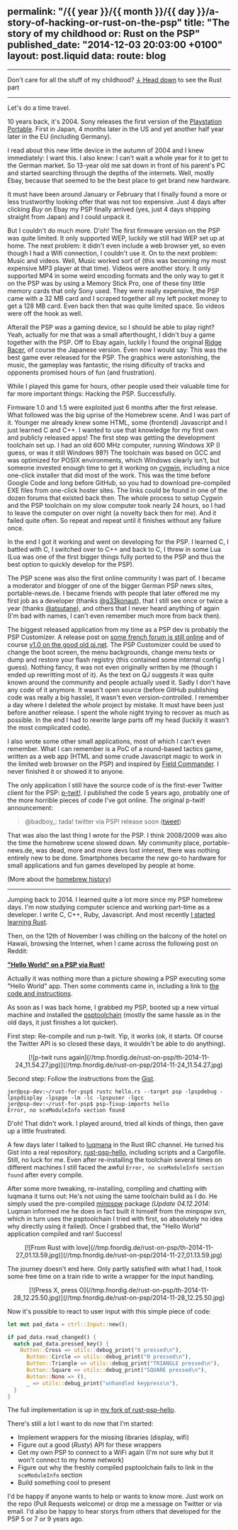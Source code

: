 permalink: "/{{ year }}/{{ month }}/{{ day }}/a-story-of-hacking-or-rust-on-the-psp"
title: "The story of my childhood or: Rust on the PSP"
published_date: "2014-12-03 20:03:00 +0100"
layout: post.liquid
data:
  route: blog
---
------

Don't care for all the stuff of my childhood? [↓ Head down](#more-rust) to see the Rust part

------

Let's do a time travel.

10 years back, it's 2004.
Sony releases the first version of the [Playstation Portable][wiki].
First in Japan, 4 months later in the US and yet another half year later in the EU (including Germany).

I read about this new little device in the autumn of 2004 and I knew immediately: I want this.
I also knew: I can't wait a whole year for it to get to the German market.
So 13-year old me sat down in front of his parent's PC and started searching through the depths of the internets.
Well, mostly Ebay, because that seemed to be the best place to get brand new hardware.

It must have been around January or February that I finally found a more or less trustworthy looking offer that was not too expensive.
Just 4 days after clicking *Buy* on Ebay my PSP finally arrived (yes, just 4 days shipping straight from Japan) and I could unpack it.

But I couldn't do much more. D'oh! The first firmware version on the PSP was quite limited.
It only supported WEP, luckily we still had WEP set up at home.
The next problem: it didn't even include a web browser yet, so even though I had a Wifi connection, I couldn't use it.
On to the next problem: Music and videos. Well, Music worked sort of (this was becoming my most expensive MP3 player at that time).
Videos were another story. It only supported MP4 in some weird encoding formats and the only way to get it on the PSP was by using a Memory Stick Pro, one of these tiny little memory cards that only Sony used. They were really expensive, the PSP came with a 32 MB card and I scraped together all my left pocket money to get a 128 MB card. Even back then that was quite limited space. So videos were off the hook as well.

Afterall the PSP was a gaming device, so I should be able to play right?
Yeah, actually for me that was a small afterthought, I didn't buy a game together with the PSP.
Off to Ebay again, luckily I found the original [Ridge Racer][ridgeracer], of course the Japanese version. Even now I would say: This was the best game ever released for the PSP. The graphics were astonishing, the music, the gameplay was fantastic, the rising dificulty of tracks and opponents promised hours of fun (and frustration).

While I played this game for hours, other people used their valuable time for far more important things: Hacking the PSP. Successfully.

Firmware 1.0 and 1.5 were exploited just 6 months after the first release.
What followed was the big uprise of the Homebrew scene. And I was part of it.
Younger me already knew some HTML, some (frontend) Javascript and I just learned C and C++.
I wanted to use that knowledge for my first own and publicly released apps!
The first step was getting the development toolchain set up.
I had an old 600 MHz computer, running Windows XP (I guess, or was it still Windows 98?)
The toolchain was based on GCC and was optimized for POSIX environments, which Windows clearly isn't,
but someone invested enough time to get it working on [cygwin][], including a nice one-click installer that did most of the work.
This was the time before Google Code and long before GitHub, so you had to download pre-compiled EXE files from one-click hoster sites.
The links could be found in one of the dozen forums that existed back then.
The whole process to setup Cygwin and the PSP toolchain on my slow computer took nearly 24 hours, so I had to leave the computer on over night (a novelty back then for me). And it failed quite often. So repeat and repeat until it finishes without any failure once.

In the end I got it working and went on developing for the PSP.
I learned C, I battled with C, I switched over to C++ and back to C, I threw in some Lua (Lua was one of the first bigger things fully ported to the PSP and thus the best option to quickly develop for the PSP).

The PSP scene was also the first online community I was part of.
I became a moderator and blogger of one of the bigger German PSP news sites, portable-news.de.
I became friends with people that later offered me my first job as a developer (thanks [@g33konaut][]),
 that I still see once or twice a year (thanks [@atsutane][]), and others that I never heard anything of again (I'm bad with names, I can't even remember much more from back then).

The biggest released application from my time as a PSP dev is probably the PSP Customizer.
A release post on [some french forum is still online][customizer0.5] and of course [v1.0 on the good old qj.net][customizer1.0].
The PSP Customizer could be used to change the boot screen, the menu backgrounds, change menu texts or dump and restore your flash registry (this contained some internal config I guess).
Nothing fancy, it was not even originally written by me (though I ended up rewritting most of it).
As the text on QJ suggests it was quite known around the community and people actually used it.
Sadly I don't have any code of it anymore.
It wasn't open source (before GitHub publishing code was really a big hassle), it wasn't even version-controlled.
I remember a day where I deleted the _whole_ project by mistake.
It must have been just before another release. I spent the whole night trying to recover as much as possible.
In the end I had to rewrite large parts off my head (luckily it wasn't the most complicated code).

I also wrote some other small applications, most of which I can't even remember.
What I can remember is a PoC of a round-based tactics game, written as a web app (HTML and some crude Javascript magic to work in the limited web browser on the PSP) and inspired by [Field Commander][]. I never finished it or showed it to anyone.

The only application I still have the source code of is the first-ever Twitter client for the PSP: [p-twit!][].
I published the code 5 years ago, probably one of the more horrible pieces of code I've got online.
The original p-twit! announcement:

> @badboy\_: tada! twitter via PSP! release soon
> ([tweet](https://twitter.com/badboy_/status/826911057))

That was also the last thing I wrote for the PSP.
I think 2008/2009 was also the time the homebrew scene slowed down.
My community place, portable-news.de, was dead, more and more devs lost interest, there was nothing entirely new to be done.
Smartphones became the new go-to hardware for small applications and fun games developed by people at home.

(More about the [homebrew history][history])

---

Jumping back to 2014.
I learned quite a lot more since my PSP homebrew days. I'm now studying computer science and working part-time as a developer. I write C, C++, Ruby, Javascript.
And most recently [I started learning Rust][first-experience].

<a id="more-rust"></a>
Then, on the 12th of November I was chilling on the balcony of the hotel on Hawaii, browsing the Internet, when I came across the following post on Reddit:

[**"Hello World" on a PSP via Rust!**][reddit-helloworld]

Actually it was nothing more than a picture showing a PSP executing some "Hello World" app.
Then some comments came in, including a link to [the code and instructions][helloworld-instructions].

As soon as I was back home, I grabbed my PSP, booted up a new virtual machine and installed the [psptoolchain][] (mostly the same hassle as in the old days, it just finishes a lot quicker).

First step: Re-compile and run p-twit. Yip, it works (ok, it starts. Of course the Twitter API is so closed these days, it wouldn't be able to do anything).

<center>
[![p-twit runs again](//tmp.fnordig.de/rust-on-psp/th-2014-11-24_11.54.27.jpg)](//tmp.fnordig.de/rust-on-psp/2014-11-24_11.54.27.jpg)
</center>

Second step: Follow the instructions from the [Gist][helloworld-instructions].

~~~
jer@psp-dev:~/rust-for-psp$ rustc hello.rs --target psp -lpspdebug -lpspdisplay -lpspge -lm -lc -lpspuser -lgcc
jer@psp-dev:~/rust-for-psp$ psp-fixup-imports hello
Error, no sceModuleInfo section found
~~~

D'oh! That didn't work.
I played around, tried all kinds of things, then gave up a little frustrated.

A few days later I talked to [luqmana][] in the Rust IRC channel.
He turned his Gist into a real repository, [rust-psp-hello][], including scripts and a Cargofile. Still, no luck for me.
Even after re-installing the toolchain several times on different machines I still faced the awful `Error, no sceModuleInfo section found` after every compile.


After some more tweaking, re-installing, compiling and chatting with luqmana it turns out: He's not using the same toolchain build as I do.
He simply used the pre-compiled [minpspw][] package
(*Update 04.12.2014*: Luqman informed me he does in fact built it himself from the minpspw svn, which in turn uses the psptoolchain I tried with first, so absolutely no idea why directly using it failed).
Once I grabbed that, the "Hello World" application compiled and ran! Success!

<center>
[![From Rust with love](//tmp.fnordig.de/rust-on-psp/th-2014-11-27_01.13.59.jpg)](//tmp.fnordig.de/rust-on-psp/2014-11-27_01.13.59.jpg)
</center>

The journey doesn't end here.
Only partly satisfied with what I had, I took some free time on a train ride to write a wrapper for the input handling.

<center>
[![Press X, press O](//tmp.fnordig.de/rust-on-psp/th-2014-11-28_12.25.50.jpg)](//tmp.fnordig.de/rust-on-psp/2014-11-28_12.25.50.jpg)
</center>

Now it's possible to react to user input with this simple piece of code:

~~~rust
let mut pad_data = ctrl::Input::new();

if pad_data.read_changed() {
  match pad_data.pressed_key() {
    Button::Cross => utils::debug_print("X pressed\n"),
      Button::Circle => utils::debug_print("O pressed\n"),
      Button::Triangle => utils::debug_print("TRIANGLE pressed\n"),
      Button::Square => utils::debug_print("SQUARE pressed\n"),
      Button::None => (),
      _ => utils::debug_print("unhandled keypress\n"),
  }
}
~~~

The full implementation is up in [my fork of rust-psp-hello][helloworld-fork].

There's still a lot I want to do now that I'm started:

* Implement wrappers for the missing libraries (display, wifi)
* Figure out a good (*Rusty*) API for these wrappers
* Get my own PSP to connect to a WiFi again (I'm not sure why but it won't connect to my home network)
* Figure out why the freshly compiled psptoolchain fails to link in the `sceModuleInfo` section
* Build something cool to present

I'd be happy if anyone wants to help or wants to know more. Just work on the repo (Pull Requests welcome) or drop me a message on Twitter or via email.
I'd also be happy to hear storys from others that developed for the PSP 5 or 7 or 9 years ago.

[wiki]: http://en.wikipedia.org/wiki/PlayStation_Portable
[luqmana]: https://github.com/luqmana/
[helloworld-fork]: https://github.com/badboy/rust-psp-hello
[ridgeracer]: http://en.wikipedia.org/wiki/Ridge_Racer_(2004_video_game)
[history]: http://en.wikibooks.org/wiki/PSP/Homebrew_History
[cygwin]: https://www.cygwin.com/
[p-twit!]: https://github.com/badboy/p-twit
[@g33konaut]: https://twitter.com/g33konaut
[@atsutane]: https://twitter.com/atsutane_
[customizer0.5]: http://www.logic-sunrise.com/forums/files/file/728-271-se-a-customizer-v05b-psp/
[customizer1.0]: http://dl.qj.net/psp/homebrew-applications/fw302-oe-customizer-v10.html
[Field Commander]: http://en.wikipedia.org/wiki/Field_Commander
[reddit-helloworld]: http://www.reddit.com/r/rust/comments/2m10id/hello_world_on_a_psp_via_rust/
[first-experience]: http://fnordig.de/2014/08/12/first-experience-with-rust/
[psptoolchain]: https://github.com/pspdev/psptoolchain
[helloworld-instructions]: https://gist.github.com/luqmana/ca2899134311f1bf919d
[minpspw]: http://sourceforge.net/projects/minpspw/
[rust-psp-hello]: https://github.com/luqmana/rust-psp-hello
